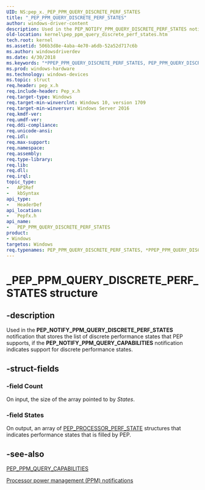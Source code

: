 ```yaml
---
UID: NS:pep_x._PEP_PPM_QUERY_DISCRETE_PERF_STATES
title: "_PEP_PPM_QUERY_DISCRETE_PERF_STATES"
author: windows-driver-content
description: Used in the PEP_NOTIFY_PPM_QUERY_DISCRETE_PERF_STATES notification that stores the list of discrete performance states that PEP supports, if the PEP_NOTIFY_PPM_QUERY_CAPABILITIES notification indicates support for discrete performance states. .
old-location: kernel\pep_ppm_query_discrete_perf_states.htm
tech.root: kernel
ms.assetid: 506b3d8e-4aba-4e70-a6db-52a52d717c6b
ms.author: windowsdriverdev
ms.date: 4/30/2018
ms.keywords: "*PPEP_PPM_QUERY_DISCRETE_PERF_STATES, PEP_PPM_QUERY_DISCRETE_PERF_STATES, PEP_PPM_QUERY_DISCRETE_PERF_STATES structure [Kernel-Mode Driver Architecture], PPEP_PPM_QUERY_DISCRETE_PERF_STATES, PPEP_PPM_QUERY_DISCRETE_PERF_STATES structure pointer [Kernel-Mode Driver Architecture], _PEP_PPM_QUERY_DISCRETE_PERF_STATES, kernel.pep_ppm_query_discrete_perf_states, pepfx/PEP_PPM_QUERY_DISCRETE_PERF_STATES, pepfx/PPEP_PPM_QUERY_DISCRETE_PERF_STATES"
ms.prod: windows-hardware
ms.technology: windows-devices
ms.topic: struct
req.header: pep_x.h
req.include-header: Pep_x.h
req.target-type: Windows
req.target-min-winverclnt: Windows 10, version 1709
req.target-min-winversvr: Windows Server 2016
req.kmdf-ver: 
req.umdf-ver: 
req.ddi-compliance: 
req.unicode-ansi: 
req.idl: 
req.max-support: 
req.namespace: 
req.assembly: 
req.type-library: 
req.lib: 
req.dll: 
req.irql: 
topic_type:
-	APIRef
-	kbSyntax
api_type:
-	HeaderDef
api_location:
-	Pepfx.h
api_name:
-	PEP_PPM_QUERY_DISCRETE_PERF_STATES
product:
- Windows
targetos: Windows
req.typenames: PEP_PPM_QUERY_DISCRETE_PERF_STATES, *PPEP_PPM_QUERY_DISCRETE_PERF_STATES
---
```


# _PEP_PPM_QUERY_DISCRETE_PERF_STATES structure


## -description


Used in the <b>PEP_NOTIFY_PPM_QUERY_DISCRETE_PERF_STATES</b> notification that stores the list of discrete performance states that PEP supports, if the <b>PEP_NOTIFY_PPM_QUERY_CAPABILITIES</b> notification indicates support for discrete performance states. 


## -struct-fields




### -field Count

On input, the size of the array pointed to by <i>States</i>. 


### -field States

On output, an array of <a href="https://msdn.microsoft.com/46231ac0-2c34-4154-8b3e-f34c40cbff4a">PEP_PROCESSOR_PERF_STATE</a> structures that indicates performance states that is filled by  PEP. 


## -see-also




<a href="https://msdn.microsoft.com/library/windows/hardware/mt186820">PEP_PPM_QUERY_CAPABILITIES</a>



<a href="https://msdn.microsoft.com/library/windows/hardware/mt186881">Processor power management (PPM) notifications</a>
 

 

